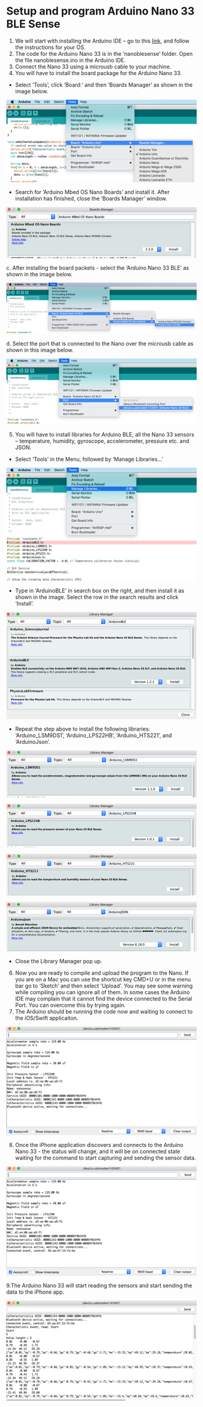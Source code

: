 # Setup and program Arduino Nano 33 BLE Sense

1. We will start with installing the Arduino IDE – go to this [link](https://www.arduino.cc/en/software), and follow the instructions for your OS. 
2. The code for the Arduino Nano 33 is in the ‘nanoblesense’ folder. Open the file nanoblesense.ino in the Arduino IDE. 
3. Connect the Nano 33 using a microusb cable to your machine.
4. You will have to install the board package for the Arduino Nano 33.
  * Select ‘Tools’, click ‘Board:’ and then ‘Boards Manager’ as shown in the image below.

  ![BoardMgr](./images-arduino/BrdMgr.png)

  * Search for ‘Arduino Mbed OS Nano Boards’ and install it. After installation has finished, close the ‘Boards Manager’ window.

  ![NanoBoards](./images-arduino/ArdNanoBoards.png)

c.	After installing the board packets - select the ‘Arduino Nano 33 BLE’ as shown in the image below.

![Nano33](./images-arduino/BrdSelect.png)

d.	Select the port that is connected to the Nano over the microusb cable as shown in this image below.

![Port](./images-arduino/PrtSelect.png)

5.	You will have to install libraries for Arduino BLE, all the Nano 33 sensors – temperature, humidity, gyroscope, accelerometer, pressure etc. and JSON. 
  * Select ‘Tools’ in the Menu, followed by ‘Manage Libraries…’

  ![MngLib](./images-arduino/MngLib.png)

  * Type in ‘ArduinoBLE’ in search box on the right, and then install it as shown in the image. Select the row in the search results and click ‘Install’.

  ![ArdBLE](./images-arduino/ArdBLE.png)

  * Repeat the step above to install the following libraries: ‘Arduino_LSM9DS1’, ‘Arduino_LPS22HB’, ‘Arduino_HTS221’, and ‘ArduinoJson’.

  ![9DS1](./images-arduino/9DS1.png)

  ![22HB](./images-arduino/22HB.png)

  ![HTS221](./images-arduino/HTS221.png)

  ![ArdJSON](./images-arduino/ArdJSON.png)

  * Close the Library Manager pop up.
6.	Now you are ready to compile and upload the program to the Nano. If you are on a Mac you can use the shortcut key CMD+U or in the menu bar go to ‘Sketch’ and then select 'Upload'. You may see some warning while compiling you can ignore all of them. In some cases the Arduino IDE may complain that it cannot find the device connected to the Serial Port. You can overcome this by trying again.
7. The Arduino should be running the code now and waiting to connect to the iOS/Swift applicaiton.

![Connect](./images-arduino/ConnWait.png)

8. Once the iPhone application discovers and connects to the Arduino Nano 33 - the status will change, and it will be on connected state waiting for the command to start capturing and sending the sensor data.

![Connected](./images-arduino/Cnnctd.png)

9.The Arduino Nano 33 will start reading the sensors and start sending the data to the iPhone app. 

![Data](./images-arduino/DataStarted.png)

